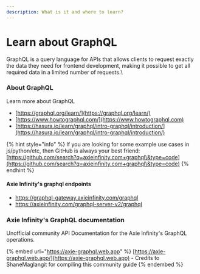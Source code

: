 ```yaml
---
description: What is it and where to learn?
---
```


# Learn about GraphQL

GraphQL is a query language for APIs that allows clients to request exactly the data they need for frontend development, making it possible to get all required data in a limited number of requests.\


### About GraphQL

Learn more about GraphQL

* [https://graphql.org/learn/](https://graphql.org/learn/)
* [https://www.howtographql.com/](https://www.howtographql.com)
* [https://hasura.io/learn/graphql/intro-graphql/introduction/](https://hasura.io/learn/graphql/intro-graphql/introduction/)

{% hint style="info" %}
If you are looking for some example use cases in js/python/etc, then GitHub is always your best friend: [https://github.com/search?q=axieinfinity.com+graphql\&type=code](https://github.com/search?q=axieinfinity.com+graphql\&type=code)
{% endhint %}

#### Axie Infinity's graphql endpoints

* https://graphql-gateway.axieinfinity.com/graphql
* https://axieinfinity.com/graphql-server-v2/graphql

### Axie Infinity's GraphQL documentation

Unofficial community API Documentation for the Axie Infinity's GraphQL operations.

{% embed url="https://axie-graphql.web.app" %}
[https://axie-graphql.web.app/](https://axie-graphql.web.app) - Credits to ShaneMaglangit for compiling this community guide
{% endembed %}

